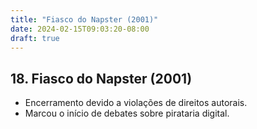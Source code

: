 ```yaml
---
title: "Fiasco do Napster (2001)"
date: 2024-02-15T09:03:20-08:00
draft: true
---
```


## 18. Fiasco do Napster (2001)

- Encerramento devido a violações de direitos autorais.
- Marcou o início de debates sobre pirataria digital.